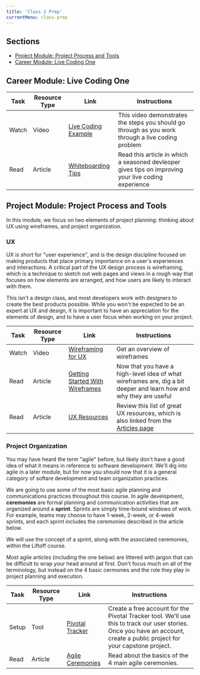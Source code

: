 ```yaml
---
title: 'Class 2 Prep'
currentMenu: class-prep
---
```


## Sections

- [Project Module: Project Process and Tools](#project-module-project-process-and-tools)
- [Career Module: Live Coding One](#career-module-live-coding-one)

## Career Module: Live Coding One
Task | Resource Type | Link | Instructions
|----|---------------|------|-------------|
Watch | Video | [Live Coding Example](../../videos/live-coding/) | This video demonstrates the steps you should go through as you work through a live coding problem
Read | Article | [Whiteboarding Tips](https://writing.pupius.co.uk/whiteboarding-4df873dbba2e) | Read this article in which a seasoned devleoper gives tips on improving your live coding experience


## Project Module: Project Process and Tools

In this module, we focus on two elements of project planning: thinking about UX using wireframes, and project organization.

### UX

UX is short for "user experience", and is the design discipline focused on making products that place primary importance on a user's experiences and interactions. A critical part of the UX design process is wireframing, which is a technique to sketch out web pages and views in a rough way that focuses on how elements are arranged, and how users are likely to interact with them.

This isn't a design class, and most developers work with designers to create the best products possible. While you won't be expected to be an expert at UX and design, it is important to have an appreciation for the elements of design, and to have a user focus when working on your project.

Task | Resource Type | Link | Instructions
|----|---------------|------|-------------|
Watch | Video | [Wireframing for UX](https://www.youtube.com/watch?v=8-vTd7GRk-w) | Get an overview of wireframes
Read | Article | [Getting Started With Wireframes](https://www.codementor.io/nicolesaidy/getting-started-with-wireframes-du107vuh7) | Now that you have a high-level idea of what wireframes are, dig a bit deeper and learn how and why they are useful
Read | Article | [UX Resources](../../articles/ux-resources/) | Review this list of great UX resources, which is also linked from the [Articles page](../../articles/)

### Project Organization

You may have heard the term "agile" before, but likely don't have a good idea of what it means in reference to software development. We'll dig into agile in a later module, but for now you should now that it is a general category of softare development and team organization practices.

We are going to use some of the most basic agile planning and communications practices throughout this course. In agile development,  **ceremonies** are formal planning and communication activities that are organized around a **sprint**. Sprints are simply time-bound windows of work. For example, teams may choose to have 1-week, 2-week, or 4-week sprints, and each sprint includes the ceremonies described in the article below.

We will use the concept of a sprint, along with the associated ceremonies, within the Liftoff course.

<aside class="aside-warning" markdown="1">
Most agile articles (including the one below) are littered with jargon that can be difficult to wrap your head around at first. Don't focus much on all of the terminology, but instead on the 4 basic cermonies and the role they play in project planning and execution.
</aside>

Task | Resource Type | Link | Instructions
|----|---------------|------|-------------|
Setup | Tool | [Pivotal Tracker](http://pivotaltracker.com/) | Create a free account for the Pivotal Tracker tool. We'll use this to track our user stories. Once you have an account, create a public project for your capstone project.
Read | Article | [Agile Ceremonies](https://www.atlassian.com/agile/ceremonies) | Read about the basics of the 4 main agile ceremonies.
